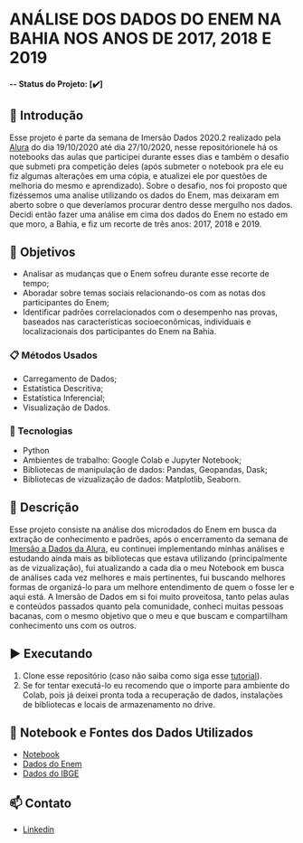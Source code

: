 # ANÁLISE DOS DADOS DO ENEM NA BAHIA NOS ANOS DE 2017, 2018 E 2019

#### -- Status do Projeto: [:heavy_check_mark:]

## :scroll: Introdução 
Esse projeto é parte da semana de Imersão Dados 2020.2 realizado pela [Alura](https://www.alura.com.br/) do dia 19/10/2020 até dia 27/10/2020, nesse repositórionele há os notebooks das aulas que participei durante esses dias e também o desafio que submeti pra competição deles (após submeter o notebook pra ele eu fiz algumas alterações em uma cópia, e atualizei ele por questões de melhoria do mesmo e aprendizado). Sobre o desafio, nos foi proposto que fizéssemos uma analise utilizando os dados do Enem, mas deixaram em aberto sobre o que deveríamos procurar dentro desse mergulho nos dados. Decidi então fazer uma análise em cima dos dados do Enem no estado em que moro, a Bahia, e fiz um recorte de três anos: 2017, 2018 e 2019.

## :dart: Objetivos
* Analisar as mudanças que o Enem sofreu durante esse recorte de tempo;
* Aboradar sobre temas sociais relacionando-os com as notas dos participantes do Enem;
* Identificar padrões correlacionados com o desempenho nas provas, baseados nas características socioeconômicas, individuais e localizacionais dos participantes do Enem na Bahia.

### :clipboard: Métodos Usados
* Carregamento de Dados;
* Estatística Descritiva;
* Estatística Inferencial;
* Visualização de Dados.

###  :rocket: Tecnologias 
* Python
* Ambientes de trabalho: Google Colab e Jupyter Notebook;
* Bibliotecas de manipulação de dados: Pandas, Geopandas, Dask;
* Bibliotecas de vizualização de dados: Matplotlib, Seaborn.


## :memo: Descrição 
Esse projeto consiste na análise dos microdados do Enem em busca da extração de conhecimento e padrões, após o encerramento da semana de [Imersão a Dados da Alura](https://www.alura.com.br/imersao-dados), eu continuei implementando minhas análises e estudando ainda mais as bibliotecas que estava utilizando (principalmente as de vizualização), fui atualizando a cada dia o meu Notebook em busca de análises cada vez melhores e mais pertinentes, fui buscando melhores formas de organizá-lo para um melhore entendimento de quem o fosse ler e aqui está. A Imersão de Dados em si foi muito proveitosa, tanto pelas aulas e conteúdos passados quanto pela comunidade, conheci muitas pessoas bacanas, com o mesmo objetivo que o meu e que buscam e compartilham conhecimento uns com os outros.

## :arrow_forward: Executando
1. Clone esse repositório (caso não saiba como siga esse [tutorial](https://help.github.com/articles/cloning-a-repository/)).
2. Se for tentar executá-lo eu recomendo que o importe para ambiente do Colab, pois já deixei pronta toda a recuperação de dados, instalações de bibliotecas e locais de armazenamento no drive.

## :link: Notebook e Fontes dos Dados Utilizados
* [Notebook](https://drive.google.com/file/d/1kKh7piByQS1yJ6XUW_7PtpEoBFt997iq/view?usp=sharing)
* [Dados do Enem](http://inep.gov.br/microdados)
* [Dados do IBGE](https://www.ibge.gov.br/geociencias/organizacao-do-territorio/estrutura-territorial/15774-malhas.html?edicao=15874&t=downloads)

## :mailbox: Contato
* [Linkedin](https://www.linkedin.com/in/denis-boaventura/)
